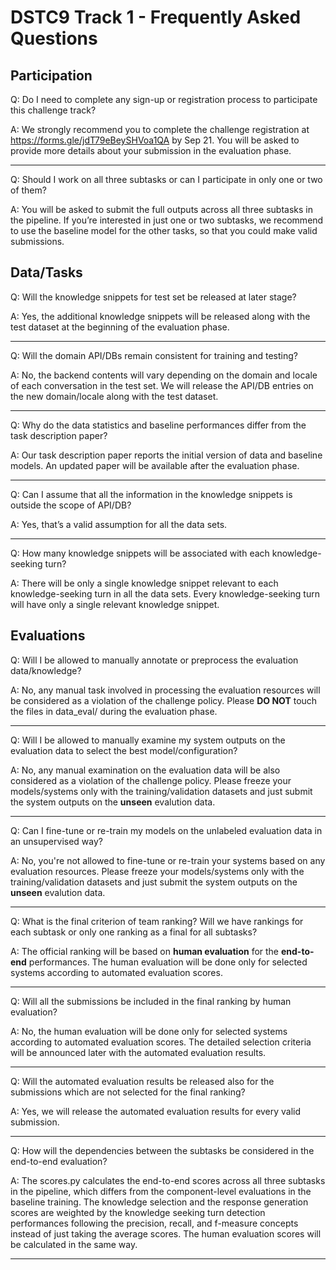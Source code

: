 # DSTC9 Track 1 - Frequently Asked Questions

## Participation

Q: Do I need to complete any sign-up or registration process to participate this challenge track?

A: We strongly recommend you to complete the challenge registration at https://forms.gle/jdT79eBeySHVoa1QA by Sep 21. You will be asked to provide more details about your submission in the evaluation phase.

---

Q: Should I work on all three subtasks or can I participate in only one or two of them?

A: You will be asked to submit the full outputs across all three subtasks in the pipeline. If you’re interested in just one or two subtasks, we recommend to use the baseline model for the other tasks, so that you could make valid submissions.


## Data/Tasks

Q: Will the knowledge snippets for test set be released at later stage?

A: Yes, the additional knowledge snippets will be released along with the test dataset at the beginning of the evaluation phase.

---

Q: Will the domain API/DBs remain consistent for training and testing?

A: No, the backend contents will vary depending on the domain and locale of each conversation in the test set. We will release the API/DB entries on the new domain/locale along with the test dataset.

---

Q: Why do the data statistics and baseline performances differ from the task description paper?

A: Our task description paper reports the initial version of data and baseline models. An updated paper will be available after the evaluation phase.

---

Q: Can I assume that all the information in the knowledge snippets is outside the scope of API/DB?

A: Yes, that’s a valid assumption for all the data sets.

---
Q: How many knowledge snippets will be associated with each knowledge-seeking turn?

A: There will be only a single knowledge snippet relevant to each knowledge-seeking turn in all the data sets.
Every knowledge-seeking turn will have only a single relevant knowledge snippet.


## Evaluations

Q: Will I be allowed to manually annotate or preprocess the evaluation data/knowledge?

A: No, any manual task involved in processing the evaluation resources will be considered as a violation of the challenge policy. Please **DO NOT** touch the files in data_eval/ during the evaluation phase.

---

Q: Will I be allowed to manually examine my system outputs on the evaluation data to select the best model/configuration?

A: No, any manual examination on the evaluation data will be also considered as a violation of the challenge policy. Please freeze your models/systems only with the training/validation datasets and just submit the system outputs on the **unseen** evalution data.

---

Q: Can I fine-tune or re-train my models on the unlabeled evaluation data in an unsupervised way?

A: No, you're not allowed to fine-tune or re-train your systems based on any evaluation resources. Please freeze your models/systems only with the training/validation datasets and just submit the system outputs on the **unseen** evalution data.

---

Q: What is the final criterion of team ranking? Will we have rankings for each subtask or only one ranking as a final for all subtasks?

A: The official ranking will be based on **human evaluation** for the **end-to-end** performances. The human evaluation will be done only for selected systems according to automated evaluation scores.

---

Q: Will all the submissions be included in the final ranking by human evaluation?

A: No, the human evaluation will be done only for selected systems according to automated evaluation scores. The detailed selection criteria will be announced later with the automated evaluation results.

---

Q: Will the automated evaluation results be released also for the submissions which are not selected for the final ranking?

A: Yes, we will release the automated evaluation results for every valid submission.

---

Q: How will the dependencies between the subtasks be considered in the end-to-end evaluation?

A: The scores.py calculates the end-to-end scores across all three subtasks in the pipeline, which differs from the component-level evaluations in the baseline training. The knowledge selection and the response generation scores are weighted by the knowledge seeking turn detection performances following the precision, recall, and f-measure concepts instead of just taking the average scores. The human evaluation scores will be calculated in the same way.

---
